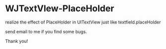 # WJTextVIew-PlaceHolder

realize the effect of PlaceHolder in UITextView just like textfield.placeHolder

send email to me if you find some bugs.

Thank you!


